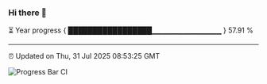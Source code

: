 ### Hi there 👋

⏳ Year progress { █████████████████▁▁▁▁▁▁▁▁▁▁▁▁▁ } 57.91 %

---

⏰ Updated on Thu, 31 Jul 2025 08:53:25 GMT

![Progress Bar CI](https://github.com/IshwaranRudhara/GIT-ACTION/workflows/Progress%20Bar%20CI/badge.svg)
